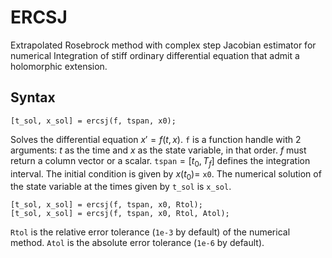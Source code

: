# ERCSJ
Extrapolated Rosebrock method with complex step Jacobian estimator for numerical Integration of stiff ordinary differential equation that admit a holomorphic extension.

## Syntax

    [t_sol, x_sol] = ercsj(f, tspan, x0);
    
Solves the differential equation $x' = f(t,x)$. `f` is a function handle with 2 arguments: $t$ as the time and $x$ as the state variable, in that order. $f$ must return a column vector or a scalar.  `tspan`$=[t_0, T_f]$ defines the integration interval. The initial condition is given by $x(t_0) =$ `x0`. The numerical solution of the state variable at the times given by `t_sol` is `x_sol`.

    [t_sol, x_sol] = ercsj(f, tspan, x0, Rtol);
    [t_sol, x_sol] = ercsj(f, tspan, x0, Rtol, Atol);
    
`Rtol` is the relative error tolerance (`1e-3` by default) of the numerical method. `Atol` is the absolute error tolerance (`1e-6` by default).
